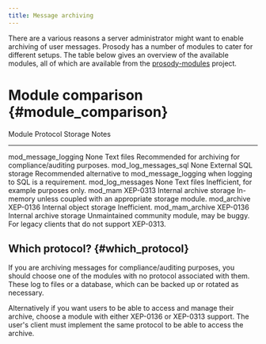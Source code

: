 ```yaml
---
title: Message archiving
---
```


There are a various reasons a server administrator might want to enable
archiving of user messages. Prosody has a number of modules to cater for
different setups. The table below gives an overview of the available
modules, all of which are available from the
[prosody-modules](/doc/installing_modules#prosody-modules) project.

# Module comparison {#module_comparison}

  Module                    Protocol   Storage                    Notes
  ------------------------- ---------- -------------------------- -----------------------------------------------------------------------------------------------
  mod\_message\_logging     None       Text files                 Recommended for archiving for compliance/auditing purposes.
  mod\_log\_messages\_sql   None       External SQL storage       Recommended alternative to mod\_message\_logging when logging to SQL is a requirement.
  mod\_log\_messages        None       Text files                 Inefficient, for example purposes only.
  mod\_mam                  XEP-0313   Internal archive storage   In-memory unless coupled with an appropriate storage module.
  mod\_archive              XEP-0136   Internal object storage    Inefficient.
  mod\_mam\_archive         XEP-0136   Internal archive storage   Unmaintained community module, may be buggy. For legacy clients that do not support XEP-0313.

## Which protocol? {#which_protocol}

If you are archiving messages for compliance/auditing purposes, you
should choose one of the modules with no protocol associated with them.
These log to files or a database, which can be backed up or rotated as
necessary.

Alternatively if you want users to be able to access and manage their
archive, choose a module with either XEP-0136 or XEP-0313 support. The
user\'s client must implement the same protocol to be able to access the
archive.
